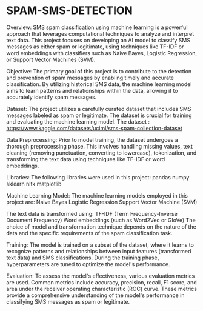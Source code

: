 # SPAM-SMS-DETECTION
Overview:
SMS spam classification using machine learning is a powerful approach that leverages computational techniques to analyze and interpret text data. This project focuses on developing an AI model to classify SMS messages as either spam or legitimate, using techniques like TF-IDF or word embeddings with classifiers such as Naive Bayes, Logistic Regression, or Support Vector Machines (SVM).

Objective:
The primary goal of this project is to contribute to the detection and prevention of spam messages by enabling timely and accurate classification. By utilizing historical SMS data, the machine learning model aims to learn patterns and relationships within the data, allowing it to accurately identify spam messages.

Dataset:
The project utilizes a carefully curated dataset that includes SMS messages labeled as spam or legitimate. The dataset is crucial for training and evaluating the machine learning model. 
The dataset : https://www.kaggle.com/datasets/uciml/sms-spam-collection-dataset

Data Preprocessing:
Prior to model training, the dataset undergoes a thorough preprocessing phase. This involves handling missing values, text cleaning (removing punctuation, converting to lowercase), tokenization, and transforming the text data using techniques like TF-IDF or word embeddings.

Libraries:
  The following libraries were used in this project:
pandas
numpy
sklearn
nltk
matplotlib

Machine Learning Model:
  The machine learning models employed in this project are:
Naive Bayes
Logistic Regression
Support Vector Machine (SVM)

The text data is transformed using:
TF-IDF (Term Frequency-Inverse Document Frequency)
Word embeddings (such as Word2Vec or GloVe)
The choice of model and transformation technique depends on the nature of the data and the specific requirements of the spam classification task.

Training:
The model is trained on a subset of the dataset, where it learns to recognize patterns and relationships between input features (transformed text data) and SMS classifications. During the training phase, hyperparameters are tuned to optimize the model's performance.

Evaluation:
To assess the model's effectiveness, various evaluation metrics are used. Common metrics include accuracy, precision, recall, F1 score, and area under the receiver operating characteristic (ROC) curve. These metrics provide a comprehensive understanding of the model's performance in classifying SMS messages as spam or legitimate.

